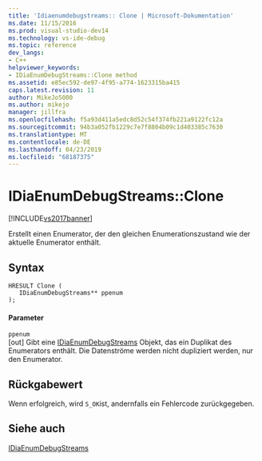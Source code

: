 ```yaml
---
title: 'Idiaenumdebugstreams:: Clone | Microsoft-Dokumentation'
ms.date: 11/15/2016
ms.prod: visual-studio-dev14
ms.technology: vs-ide-debug
ms.topic: reference
dev_langs:
- C++
helpviewer_keywords:
- IDiaEnumDebugStreams::Clone method
ms.assetid: e85ec592-de97-4f95-a774-1623315ba415
caps.latest.revision: 11
author: MikeJo5000
ms.author: mikejo
manager: jillfra
ms.openlocfilehash: f5a93d411a5edc8d52c54f374fb221a9122fc12a
ms.sourcegitcommit: 94b3a052fb1229c7e7f8804b09c1d403385c7630
ms.translationtype: MT
ms.contentlocale: de-DE
ms.lasthandoff: 04/23/2019
ms.locfileid: "68187375"
---
```

# <a name="idiaenumdebugstreamsclone"></a>IDiaEnumDebugStreams::Clone
[!INCLUDE[vs2017banner](../../includes/vs2017banner.md)]

Erstellt einen Enumerator, der den gleichen Enumerationszustand wie der aktuelle Enumerator enthält.  
  
## <a name="syntax"></a>Syntax  
  
```cpp#  
HRESULT Clone (   
   IDiaEnumDebugStreams** ppenum  
);  
```  
  
#### <a name="parameters"></a>Parameter  
 `ppenum`  
 [out] Gibt eine [IDiaEnumDebugStreams](../../debugger/debug-interface-access/idiaenumdebugstreams.md) Objekt, das ein Duplikat des Enumerators enthält. Die Datenströme werden nicht dupliziert werden, nur den Enumerator.  
  
## <a name="return-value"></a>Rückgabewert  
 Wenn erfolgreich, wird `S_OK`ist, andernfalls ein Fehlercode zurückgegeben.  
  
## <a name="see-also"></a>Siehe auch  
 [IDiaEnumDebugStreams](../../debugger/debug-interface-access/idiaenumdebugstreams.md)
